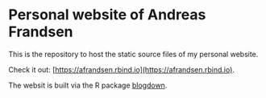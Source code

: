 # Personal website of Andreas Frandsen

This is the repository to host the static source files of my personal website.

Check it out: [https://afrandsen.rbind.io](https://afrandsen.rbind.io).

The websit is built via the R package [blogdown](https://github.com/rstudio/blogdown).

